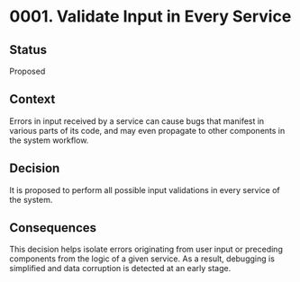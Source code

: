 # 0001. Validate Input in Every Service

## Status

Proposed

## Context

Errors in input received by a service can cause bugs that manifest in various parts of its code, and may even propagate to other components in the system workflow.

## Decision

It is proposed to perform all possible input validations in every service of the system.

## Consequences

This decision helps isolate errors originating from user input or preceding components from the logic of a given service. As a result, debugging is simplified and data corruption is detected at an early stage.